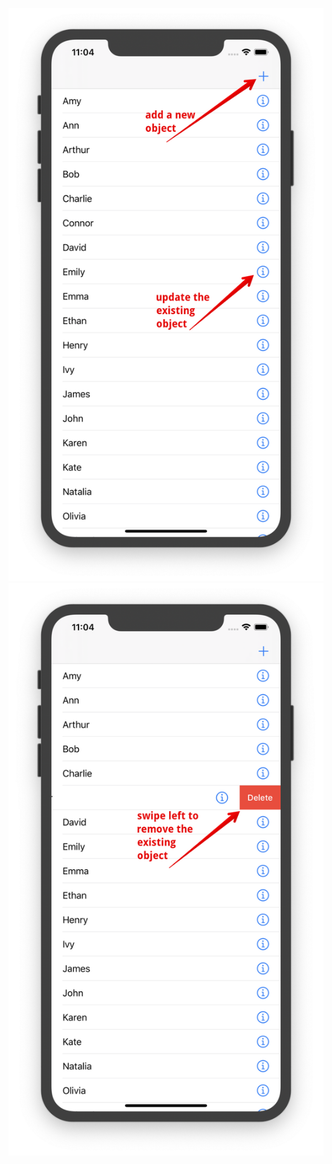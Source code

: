 ![Screenshot1](https://github.com/olgadanylova/BackendlessDataCollectionSample/blob/master/Screenshots/1.png)
![Screenshot2](https://github.com/olgadanylova/BackendlessDataCollectionSample/blob/master/Screenshots/2.png)
